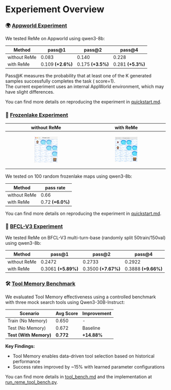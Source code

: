 # Experiement Overview

### 🌍 [Appworld Experiment](appworld/quickstart.md)

We tested ReMe on Appworld using qwen3-8b:

| Method       | pass@1            | pass@2            | pass@4            |
|--------------|-------------------|-------------------|-------------------|
| without ReMe | 0.083             | 0.140             | 0.228             |
| with ReMe    | 0.109 **(+2.6%)** | 0.175 **(+3.5%)** | 0.281 **(+5.3%)** |

Pass@K measures the probability that at least one of the K generated samples successfully completes the task (
score=1).  
The current experiment uses an internal AppWorld environment, which may have slight differences.

You can find more details on reproducing the experiment in [quickstart.md](appworld/quickstart.md).

### 🧊 [Frozenlake Experiment](frozenlake/quickstart.md)

|                                            without ReMe                                            |                                             with ReMe                                              |
|:--------------------------------------------------------------------------------------------------:|:--------------------------------------------------------------------------------------------------:|
| <p align="center"><img src="../_static/figure/frozenlake_failure.gif" alt="GIF 1" width="30%"></p> | <p align="center"><img src="../_static/figure/frozenlake_success.gif" alt="GIF 2" width="30%"></p> |

We tested on 100 random frozenlake maps using qwen3-8b:

| Method       | pass rate        |
|--------------|------------------|
| without ReMe | 0.66             |
| with ReMe    | 0.72 **(+6.0%)** |

You can find more details on reproducing the experiment in [quickstart.md](frozenlake/quickstart.md).

### 🔧 [BFCL-V3 Experiment](bfcl/quickstart.md)

We tested ReMe on BFCL-V3 multi-turn-base (randomly split 50train/150val) using qwen3-8b:

| Method       | pass@1              | pass@2              | pass@4              |
|--------------|---------------------|---------------------|---------------------|
| without ReMe | 0.2472              | 0.2733              | 0.2922              |
| with ReMe    | 0.3061 **(+5.89%)** | 0.3500 **(+7.67%)** | 0.3888 **(+9.66%)** |

### 🛠️ [Tool Memory Benchmark](../tool_memory/tool_bench.md)

We evaluated Tool Memory effectiveness using a controlled benchmark with three mock search tools using Qwen3-30B-Instruct:

| Scenario              | Avg Score | Improvement        |
|-----------------------|-----------|--------------------|
| Train (No Memory)     | 0.650     | -                  |
| Test (No Memory)      | 0.672     | Baseline           |
| **Test (With Memory)** | **0.772** | **+14.88%** |

**Key Findings:**
- Tool Memory enables data-driven tool selection based on historical performance
- Success rates improved by ~15% with learned parameter configurations

You can find more details in [tool_bench.md](../tool_memory/tool_bench.md) and the implementation at [run_reme_tool_bench.py](https://github.com/modelscope/ReMe/tree/main/cookbook/tool_memory/run_reme_tool_bench.py).
